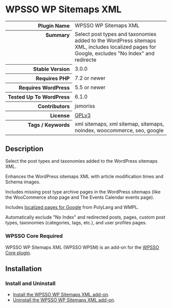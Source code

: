 <h1>WPSSO WP Sitemaps XML</h1>

<table>
<tr><th align="right" valign="top" nowrap>Plugin Name</th><td>WPSSO WP Sitemaps XML</td></tr>
<tr><th align="right" valign="top" nowrap>Summary</th><td>Select post types and taxonomies added to the WordPress sitemaps XML, includes localized pages for Google, excludes &quot;No Index&quot; and redirecte</td></tr>
<tr><th align="right" valign="top" nowrap>Stable Version</th><td>3.0.0</td></tr>
<tr><th align="right" valign="top" nowrap>Requires PHP</th><td>7.2 or newer</td></tr>
<tr><th align="right" valign="top" nowrap>Requires WordPress</th><td>5.5 or newer</td></tr>
<tr><th align="right" valign="top" nowrap>Tested Up To WordPress</th><td>6.1.0</td></tr>
<tr><th align="right" valign="top" nowrap>Contributors</th><td>jsmoriss</td></tr>
<tr><th align="right" valign="top" nowrap>License</th><td><a href="https://www.gnu.org/licenses/gpl.txt">GPLv3</a></td></tr>
<tr><th align="right" valign="top" nowrap>Tags / Keywords</th><td>xml sitemaps, xml sitemap, sitemaps, noindex, woocommerce, seo, google</td></tr>
</table>

<h2>Description</h2>

<!-- about -->

<p>Select the post types and taxonomies added to the WordPress sitemaps XML.</p>

<p>Enhances the WordPress sitemaps XML with article modification times and Schema images.</p>

<p>Includes missing post type archive pages in the WordPress sitemaps (like the WooCommerce shop page and The Events Calendar events page).</p>

<p>Includes <a href="https://developers.google.com/search/docs/advanced/crawling/localized-versions#sitemap">localized pages for Google</a> from PolyLang and WMPL.</p>

<p>Automatically exclude "No Index" and redirected posts, pages, custom post types, taxonomies (categories, tags, etc.), and user profiles pages.</p>

<!-- /about -->

<h3>WPSSO Core Required</h3>

<p>WPSSO WP Sitemaps XML (WPSSO WPSM) is an add-on for the <a href="https://wordpress.org/plugins/wpsso/">WPSSO Core plugin</a>.</p>

<h2>Installation</h2>

<h3 class="top">Install and Uninstall</h3>

<ul>
<li><a href="https://wpsso.com/docs/plugins/wpsso-wp-sitemaps/installation/install-the-plugin/">Install the WPSSO WP Sitemaps XML add-on</a>.</li>
<li><a href="https://wpsso.com/docs/plugins/wpsso-wp-sitemaps/installation/uninstall-the-plugin/">Uninstall the WPSSO WP Sitemaps XML add-on</a>.</li>
</ul>

